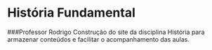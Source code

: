 # História Fundamental
###Professor Rodrigo
Construção do site da disciplina História para armazenar conteúdos e facilitar o acompanhamento das aulas.
